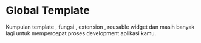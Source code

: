 # Global Template

Kumpulan template , fungsi , extension , reusable widget dan masih banyak lagi untuk mempercepat proses development aplikasi kamu.
